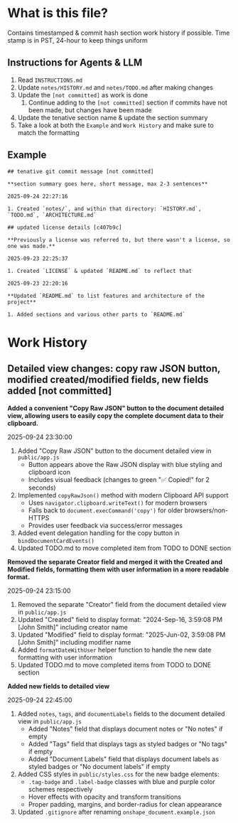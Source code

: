 # What is this file?

Contains timestamped & commit hash section work history if possible. Time stamp is in PST, 24-hour to keep things uniform

## Instructions for Agents & LLM

1. Read `INSTRUCTIONS.md`
2. Update `notes/HISTORY.md` and `notes/TODO.md` after making changes
3. Update the `[not committed]` as work is done
   1. Continue adding to the `[not committed]` section if commits have not been made, but changes have been made
4. Update the tenative section name & update the section summary
5. Take a look at both the `Example` and `Work History` and make sure to match the formatting

## Example

```
## tenative git commit message [not committed]

**section summary goes here, short message, max 2-3 sentences**

2025-09-24 22:27:16

1. Created `notes/`, and within that directory: `HISTORY.md`, `TODO.md`, `ARCHITECTURE.md`

## updated license details [c407b9c]

**Previously a license was referred to, but there wasn't a license, so one was made.**

2025-09-23 22:25:37

1. Created `LICENSE` & updated `README.md` to reflect that

2025-09-23 22:20:16

**Updated `README.md` to list features and architecture of the project**

1. Added sections and various other parts to `README.md`

```

# Work History

## Detailed view changes: copy raw JSON button, modified created/modified fields, new fields added [not committed]

**Added a convenient "Copy Raw JSON" button to the document detailed view, allowing users to easily copy the complete document data to their clipboard.**

2025-09-24 23:30:00

1. Added "Copy Raw JSON" button to the document detailed view in `public/app.js`
   - Button appears above the Raw JSON display with blue styling and clipboard icon
   - Includes visual feedback (changes to green "✅ Copied!" for 2 seconds)
2. Implemented `copyRawJson()` method with modern Clipboard API support
   - Uses `navigator.clipboard.writeText()` for modern browsers
   - Falls back to `document.execCommand('copy')` for older browsers/non-HTTPS
   - Provides user feedback via success/error messages
3. Added event delegation handling for the copy button in `bindDocumentCardEvents()`
4. Updated TODO.md to move completed item from TODO to DONE section

**Removed the separate Creator field and merged it with the Created and Modified fields, formatting them with user information in a more readable format.**

2025-09-24 23:15:00

1. Removed the separate "Creator" field from the document detailed view in `public/app.js`
2. Updated "Created" field to display format: "2024-Sep-16, 3:59:08 PM [John Smith]" including creator name
3. Updated "Modified" field to display format: "2025-Jun-02, 3:59:08 PM [John Smith]" including modifier name
4. Added `formatDateWithUser` helper function to handle the new date formatting with user information
5. Updated TODO.md to move completed items from TODO to DONE section

**Added new fields to detailed view**

2025-09-24 22:45:00

1. Added `notes`, `tags`, and `documentLabels` fields to the document detailed view in `public/app.js`
   - Added "Notes" field that displays document notes or "No notes" if empty
   - Added "Tags" field that displays tags as styled badges or "No tags" if empty
   - Added "Document Labels" field that displays document labels as styled badges or "No document labels" if empty
2. Added CSS styles in `public/styles.css` for the new badge elements:
   - `.tag-badge` and `.label-badge` classes with blue and purple color schemes respectively
   - Hover effects with opacity and transform transitions
   - Proper padding, margins, and border-radius for clean appearance
3. Updated `.gitignore` after renaming `onshape_document.example.json`
